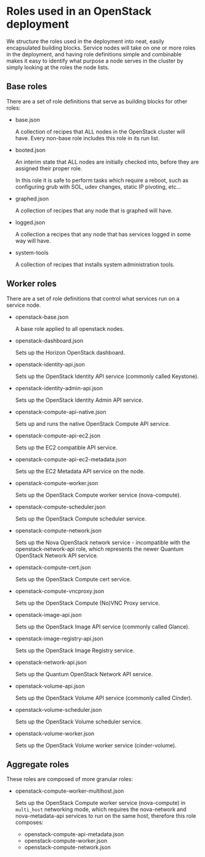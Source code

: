 # Roles used in an OpenStack deployment

We structure the roles used in the deployment into neat,
easily encapsulated building blocks. Service nodes will
take on one or more roles in the deployment, and having
role definitions simple and combinable makes it easy to
identify what purpose a node serves in the cluster by simply
looking at the roles the node lists.

## Base roles

There are a set of role definitions that serve as building
blocks for other roles:

* base.json

  A collection of recipes that ALL nodes in the OpenStack cluster
  will have. Every non-base role includes this role in its run list.

* booted.json

  An interim state that ALL nodes are initially checked into, before
  they are assigned their proper role.

  In this role it is safe to perform tasks which require a reboot, such
  as configuring grub with SOL, udev changes, static IP pivoting, etc...

* graphed.json

  A collection of recipes that any node that is graphed will
  have.

* logged.json

  A collection a recipes that any node that has services logged
  in some way will have.

* system-tools

  A collection of recipes that installs system administration tools.

## Worker roles

There are a set of role definitions that control what services
run on a service node.

* openstack-base.json

  A base role applied to all openstack nodes.

* openstack-dashboard.json

  Sets up the Horizon OpenStack dashboard.

* openstack-identity-api.json

  Sets up the OpenStack Identity API service (commonly called
  Keystone).

* openstack-identity-admin-api.json

  Sets up the OpenStack Identity Admin API service.

* openstack-compute-api-native.json

  Sets up and runs the native OpenStack Compute API service.

* openstack-compute-api-ec2.json

  Sets up the EC2 compatible API service.

* openstack-compute-api-ec2-metadata.json

  Sets up the EC2 Metadata API service on the node.

* openstack-compute-worker.json

  Sets up the OpenStack Compute worker service (nova-compute).

* openstack-compute-scheduler.json

  Sets up the OpenStack Compute scheduler service.

* openstack-compute-network.json

  Sets up the Nova OpenStack network service - incompatible
  with the openstack-network-api role, which represents the
  newer Quantum OpenStack Network API service.

* openstack-compute-cert.json

  Sets up the OpenStack Compute cert service.

* openstack-compute-vncproxy.json

  Sets up the OpenStack Compute (No)VNC Proxy service.

* openstack-image-api.json

  Sets up the OpenStack Image API service (commonly called
  Glance).

* openstack-image-registry-api.json

  Sets up the OpenStack Image Registry service.

* openstack-network-api.json

  Sets up the Quantum OpenStack Network API service.

* openstack-volume-api.json

  Sets up the OpenStack Volume API service (commonly called
  Cinder).

* openstack-volume-scheduler.json

  Sets up the OpenStack Volume scheduler service.

* openstack-volume-worker.json

  Sets up the OpenStack Volume worker service (cinder-volume).

## Aggregate roles

These roles are composed of more granular roles:

* openstack-compute-worker-multihost.json

  Sets up the OpenStack Compute worker service (nova-compute) in `multi_host`
  networking mode, which requires the nova-network and nova-metadata-api
  services to run on the same host, therefore this role composes:

  * openstack-compute-api-metadata.json
  * openstack-compute-worker.json
  * openstack-compute-network.json
